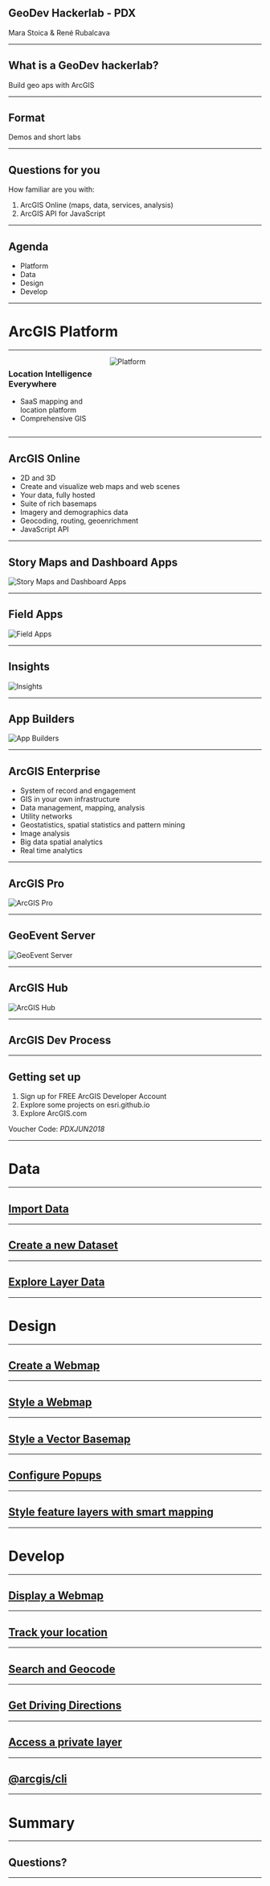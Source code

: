 <!-- .slide: class="title" -->

## GeoDev Hackerlab - PDX
Mara Stoica & René Rubalcava

---

<!-- .slide: class="agenda" -->

## What is a GeoDev hackerlab?

Build geo aps with ArcGIS

---

<!-- .slide: class="agenda" -->

## Format

Demos and short labs

---

## Questions for you

How familiar are you with:

1. ArcGIS Online (maps, data, services, analysis)
2. ArcGIS API for JavaScript

---

<!-- .slide: class="agenda" -->

## Agenda

- Platform
- Data
- Design
- Develop

---

<!-- .slide: class="section" -->

# ArcGIS Platform

---

<div style="width: 100%; display: table;">
    <div style="display: table-row">
    <div style="width: 40%; float: left;"> 
   <h3> Location Intelligence Everywhere </h2>
   <ul>
  <li>SaaS mapping and location platform</li>
  <li>Comprehensive GIS</li>
</ul>
     </div>
    <div style="width: 60%; float: right;"> 
        <img src="images/Platform.png" alt="Platform" >
    </div>
    
</div>

---

<!-- .slide: class="section" -->

## ArcGIS Online
- 2D and 3D
- Create and visualize web maps and web scenes
- Your data, fully hosted
- Suite of rich basemaps
- Imagery and demographics data
- Geocoding, routing, geoenrichment
- JavaScript API

---

<!-- .slide: class="section" -->

## Story Maps and Dashboard Apps
![Story Maps and Dashboard Apps](images/StoryMapAndDashboard.png)

---

<!-- .slide: class="section" -->

## Field Apps
![Field Apps](images/FieldApps.png)

---

<!-- .slide: class="section" -->
## Insights
![Insights](images/Insights.png)

---

<!-- .slide: class="section" -->
## App Builders
![App Builders](images/Builders.png)

---

<!-- .slide: class="section" -->
## ArcGIS Enterprise
- System of record and engagement
- GIS in your own infrastructure
- Data management, mapping, analysis
- Utility networks
- Geostatistics, spatial statistics and pattern mining
- Image analysis
- Big data spatial analytics
- Real time analytics

---

<!-- .slide: class="section" -->
## ArcGIS Pro
![ArcGIS Pro](images/Pro.png)

---

<!-- .slide: class="section" -->
## GeoEvent Server
![GeoEvent Server](images/GeoEvent.png)

---

<!-- .slide: class="section" -->
## ArcGIS Hub
![ArcGIS Hub](images/Hub.png)

---

## ArcGIS Dev Process

---

## Getting set up

1. Sign up for FREE ArcGIS Developer Account
2. Explore some projects on esri.github.io
3. Explore ArcGIS.com

Voucher Code: *PDXJUN2018*


---

<!-- .slide: class="section" -->

# Data

---

## [Import Data](https://developers.arcgis.com/labs/arcgisonline/import-data/)

---

## [Create a new Dataset](https://developers.arcgis.com/labs/arcgisonline/create-a-new-dataset/)

---

## [Explore Layer Data](https://developers.arcgis.com/labs/arcgisonline/explore-layer-data/)

---

<!-- .slide: class="section" -->

# Design

---

## [Create a Webmap](https://developers.arcgis.com/labs/arcgisonline/create-a-web-map/)

---

## [Style a Webmap](https://developers.arcgis.com/labs/arcgisonline/style-a-web-map/)

---

## [Style a Vector Basemap](https://developers.arcgis.com/labs/arcgisonline/style-a-vector-basemap/)

---

## [Configure Popups](https://developers.arcgis.com/labs/arcgisonline/configure-pop-ups/)

---

## [Style feature layers with smart mapping](https://developers.arcgis.com/labs/arcgisonline/style-feature-layers-with-smart-mapping/)

---

<!-- .slide: class="section" -->

# Develop

---

## [Display a Webmap](https://developers.arcgis.com/labs/javascript/display-a-web-map/)

---

## [Track your location](https://developers.arcgis.com/labs/javascript/track-your-location/)

---

## [Search and Geocode](https://developers.arcgis.com/labs/javascript/search-and-geocode/)

---

## [Get Driving Directions](https://developers.arcgis.com/labs/javascript/get-driving-directions/)

---

## [Access a private layer](https://developers.arcgis.com/labs/javascript/access-private-layers/)

---

## [@arcgis/cli](https://github.com/Esri/arcgis-js-cli)

---

<!-- .slide: class="section" -->

# Summary

---

<!-- .slide: class="questions" -->

## Questions?

---


<!-- .slide: class="end" -->